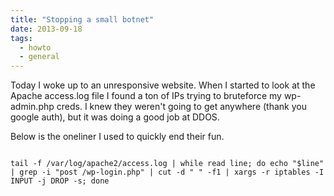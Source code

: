 ```yaml
---
title: "Stopping a small botnet"
date: 2013-09-18
tags:
  - howto
  - general
---
```

Today I woke up to an unresponsive website. When I started to look at the Apache access.log file I found a ton of IPs trying to bruteforce my wp-admin.php creds. I knew they weren't going to get anywhere (thank you google auth), but it was doing a good job at DDOS.

<!--more-->

Below is the oneliner I used to quickly end their fun.

```

tail -f /var/log/apache2/access.log | while read line; do echo "$line" | grep -i "post /wp-login.php" | cut -d " " -f1 | xargs -r iptables -I INPUT -j DROP -s; done

```


